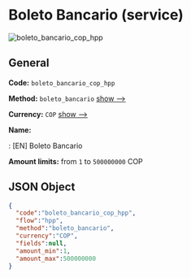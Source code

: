 
# Boleto Bancario (service) 
![boleto_bancario_cop_hpp](https://static.openfintech.io/payment_methods/boleto_bancario_cop_hpp/logo.svg?w=400&c=v0.59.26#w200)  

## General 
 
**Code:** `boleto_bancario_cop_hpp` 
 
**Method:** `boleto_bancario` 
 [show -->](/payment-methods/boleto_bancario/) 
 
**Currency:** `COP` [show -->](/currencies/COP/) 
 
**Name:** 
 
:	[EN] Boleto Bancario 
 
**Amount limits:** from `1` to `500000000` COP 

## JSON Object 

```json
{
  "code":"boleto_bancario_cop_hpp",
  "flow":"hpp",
  "method":"boleto_bancario",
  "currency":"COP",
  "fields":null,
  "amount_min":1,
  "amount_max":500000000
}
```  
